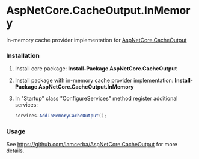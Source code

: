 # AspNetCore.CacheOutput.InMemory

In-memory cache provider implementation for [AspNetCore.CacheOutput](https://github.com/Iamcerba/AspNetCore.CacheOutput)

### Installation

1. Install core package: **Install-Package AspNetCore.CacheOutput**

2. Install package with in-memory cache provider implementation: **Install-Package AspNetCore.CacheOutput.InMemory**

3. In "Startup" class "ConfigureServices" method register additional services:

   ```csharp
   services.AddInMemoryCacheOutput();
   ```

### Usage

See https://github.com/Iamcerba/AspNetCore.CacheOutput for more details.
